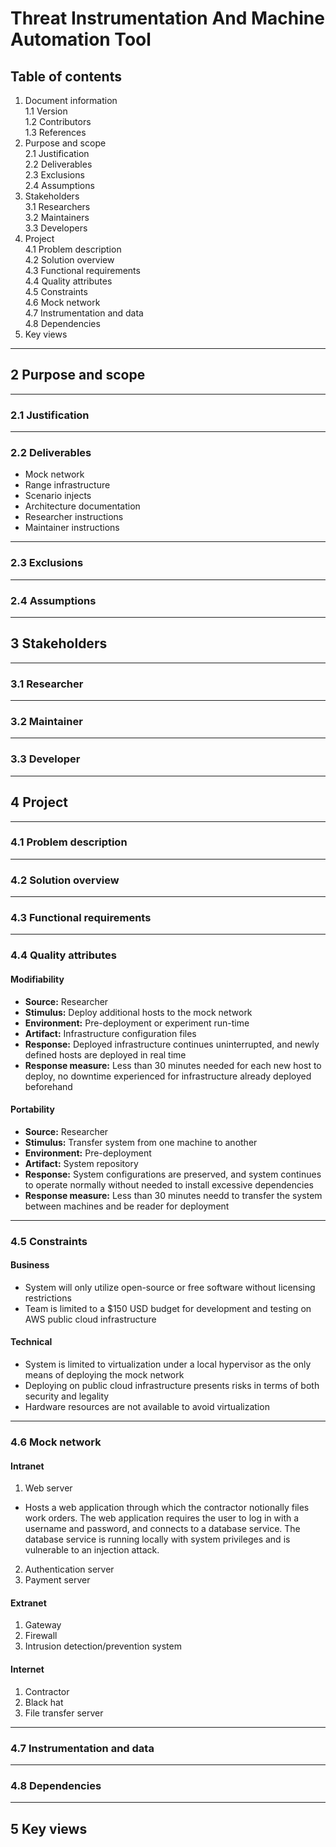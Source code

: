 # Threat Instrumentation And Machine Automation Tool

## Table of contents

1. Document information   
1.1 Version   
1.2 Contributors   
1.3 References
2. Purpose and scope   
2.1 Justification   
2.2 Deliverables   
2.3 Exclusions   
2.4 Assumptions   
3. Stakeholders   
3.1 Researchers   
3.2 Maintainers   
3.3 Developers
4. Project   
4.1 Problem description   
4.2 Solution overview   
4.3 Functional requirements   
4.4 Quality attributes   
4.5 Constraints   
4.6 Mock network   
4.7 Instrumentation and data   
4.8 Dependencies
5. Key views   

---

## 2 Purpose and scope

---

### 2.1 Justification

---

### 2.2 Deliverables

* Mock network
* Range infrastructure
* Scenario injects
* Architecture documentation
* Researcher instructions
* Maintainer instructions

---

### 2.3 Exclusions

---

### 2.4 Assumptions

---

## 3 Stakeholders

---

### 3.1 Researcher

---

### 3.2 Maintainer

---

### 3.3 Developer

---

## 4 Project

---

### 4.1 Problem description

---

### 4.2 Solution overview

---

### 4.3 Functional requirements

---

### 4.4 Quality attributes

#### Modifiability

* **Source:** Researcher
* **Stimulus:** Deploy additional hosts to the mock network
* **Environment:** Pre-deployment or experiment run-time
* **Artifact:** Infrastructure configuration files
* **Response:** Deployed infrastructure continues uninterrupted, and newly defined hosts are deployed in real time
* **Response measure:** Less than 30 minutes needed for each new host to deploy, no downtime experienced for infrastructure already deployed beforehand

#### Portability

* **Source:** Researcher
* **Stimulus:** Transfer system from one machine to another
* **Environment:** Pre-deployment
* **Artifact:** System repository
* **Response:** System configurations are preserved, and system continues to operate normally without needed to install excessive dependencies
* **Response measure:** Less than 30 minutes needd to transfer the system between machines and be reader for deployment

---

### 4.5 Constraints

#### Business

* System will only utilize open-source or free software without licensing restrictions
* Team is limited to a $150 USD budget for development and testing on AWS public cloud infrastructure

#### Technical

* System is limited to virtualization under a local hypervisor as the only means of deploying the mock network
* Deploying on public cloud infrastructure presents risks in terms of both security and legality
* Hardware resources are not available to avoid virtualization

---

### 4.6 Mock network

#### Intranet

1. Web server   
* Hosts a web application through which the contractor notionally files work 
orders. The web application requires the user to log in with a username and 
password, and connects to a database service. The database service is running
locally with system privileges and is vulnerable to an injection attack.
2. Authentication server
3. Payment server

#### Extranet

1. Gateway
2. Firewall
3. Intrusion detection/prevention system

#### Internet

1. Contractor
2. Black hat
3. File transfer server

---

### 4.7 Instrumentation and data

---

### 4.8 Dependencies

---

## 5 Key views